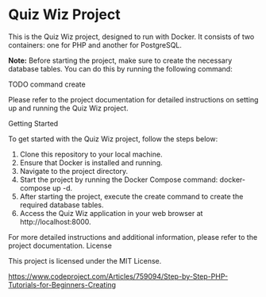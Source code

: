 # Quiz Wiz Project

This is the Quiz Wiz project, designed to run with Docker. It consists of two containers: one for PHP and another for PostgreSQL.

**Note:** Before starting the project, make sure to create the necessary database tables. You can do this by running the following command:

TODO command
create

Please refer to the project documentation for detailed instructions on setting up and running the Quiz Wiz project.

Getting Started

To get started with the Quiz Wiz project, follow the steps below:

1. Clone this repository to your local machine. 
2. Ensure that Docker is installed and running. 
3. Navigate to the project directory. 
4. Start the project by running the Docker Compose command: docker-compose up -d. 
5. After starting the project, execute the create command to create the required database tables. 
6. Access the Quiz Wiz application in your web browser at http://localhost:8000.

For more detailed instructions and additional information, please refer to the project documentation.
License

This project is licensed under the MIT License.


https://www.codeproject.com/Articles/759094/Step-by-Step-PHP-Tutorials-for-Beginners-Creating


